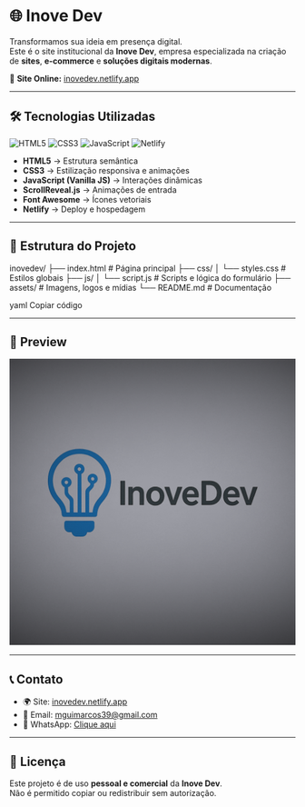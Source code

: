 # 🌐 Inove Dev

Transformamos sua ideia em presença digital.  
Este é o site institucional da **Inove Dev**, empresa especializada na criação de **sites**, **e-commerce** e **soluções digitais modernas**.

🔗 **Site Online:** [inovedev.netlify.app](https://inovedev.netlify.app/)

---

## 🛠️ Tecnologias Utilizadas
![HTML5](https://img.shields.io/badge/HTML5-E34F26?style=for-the-badge&logo=html5&logoColor=white)
![CSS3](https://img.shields.io/badge/CSS3-1572B6?style=for-the-badge&logo=css3&logoColor=white)
![JavaScript](https://img.shields.io/badge/JavaScript-F7DF1E?style=for-the-badge&logo=javascript&logoColor=black)
![Netlify](https://img.shields.io/badge/Netlify-00C7B7?style=for-the-badge&logo=netlify&logoColor=white)

- **HTML5** → Estrutura semântica  
- **CSS3** → Estilização responsiva e animações  
- **JavaScript (Vanilla JS)** → Interações dinâmicas  
- **ScrollReveal.js** → Animações de entrada  
- **Font Awesome** → Ícones vetoriais  
- **Netlify** → Deploy e hospedagem  

---

## 📂 Estrutura do Projeto
inovedev/
├── index.html # Página principal
├── css/
│ └── styles.css # Estilos globais
├── js/
│ └── script.js # Scripts e lógica do formulário
├── assets/ # Imagens, logos e mídias
└── README.md # Documentação

yaml
Copiar código

---

## 📸 Preview
![preview](assets/logo.png)

---

## 📞 Contato
- 🌍 Site: [inovedev.netlify.app](https://inovedev.netlify.app/)  
- 📧 Email: mguimarcos39@gmail.com  
- 📱 WhatsApp: [Clique aqui](https://wa.me/5581989035561)  

---

## 📜 Licença
Este projeto é de uso **pessoal e comercial** da **Inove Dev**.  
Não é permitido copiar ou redistribuir sem autorização.
